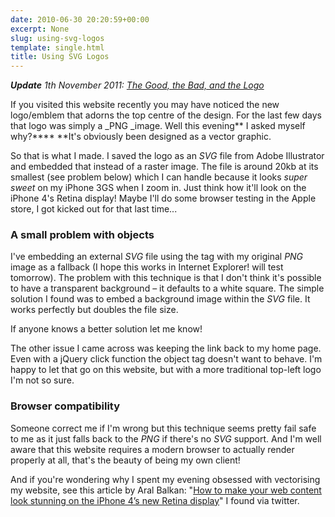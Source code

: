 ```yaml
---
date: 2010-06-30 20:20:59+00:00
excerpt: None
slug: using-svg-logos
template: single.html
title: Using SVG Logos
---
```


_***Update*** 1th November 2011: [The Good, the Bad, and the Logo](http://dbushell.com/2011/11/11/the-good-the-bad-and-the-logo/)_

If you visited this website recently you may have noticed the new logo/emblem that adorns the top centre of the design. For the last few days that logo was simply a _PNG _image. Well this evening** I asked myself why?**** **It's obviously been designed as a vector graphic.

So that is what I made. I saved the logo as an _SVG_ file from Adobe Illustrator and embedded that instead of a raster image. The file is around 20kb at its smallest (see problem below) which I can handle because it looks _super sweet_ on my iPhone 3GS when I zoom in. Just think how it'll look on the iPhone 4's Retina display! Maybe I'll do some browser testing in the Apple store, I got kicked out for that last time...


### A small problem with objects


I've embedding an external _SVG_ file using the <object> tag with my original _PNG_ image as a fallback (I hope this works in Internet Explorer! will test tomorrow). The problem with this technique is that I don't think it's possible to have a transparent background – it defaults to a white square. The simple solution I found was to embed a background image within the _SVG_ file. It works perfectly but doubles the file size.

If anyone knows a better solution let me know!

The other issue I came across was keeping the link back to my home page. Even with a jQuery click function the object tag doesn't want to behave. I'm happy to let that go on this website, but with a more traditional top-left logo I'm not so sure.


### Browser compatibility


Someone correct me if I'm wrong but this technique seems pretty fail safe to me as it just falls back to the _PNG_ if there's no _SVG_ support. And I'm well aware that this website requires a modern browser to actually render properly at all, that's the beauty of being my own client!

And if you're wondering why I spent my evening obsessed with vectorising my website, see this article by Aral Balkan: "[How to make your web content look stunning on the iPhone 4’s new Retina display](http://aralbalkan.com/3331)" I found via twitter.

